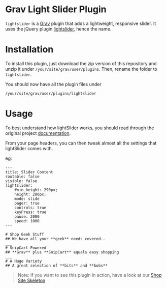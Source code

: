 # Grav Light Slider Plugin


`lightslider` is a [Grav](http://github.com/getgrav/grav) plugin that adds a lightweight, responsive slider.
It uses the jQuery plugin [lightslider](http://sachinchoolur.github.io/lightslider/), hence the name.

# Installation

To install this plugin, just download the zip version of this repository and unzip it under `/your/site/grav/user/plugins`. Then, rename the folder to `lightslider`.

You should now have all the plugin files under

	/your/site/grav/user/plugins/lightslider

# Usage

To best understand how lightSlider works, you should read through the original project [documentation](http://sachinchoolur.github.io/lightslider/settings.html).

From your page headers, you can then tweak almost all the settings that lightSlider comes with. 

eg:

```
---
title: Slider Content
routable: false
visible: false
lightslider:
    #min_height: 290px;
    height: 280px;
    mode: slide
    pager: true
    controls: true
    keyPress: true
    pause: 2000
    speed: 1000
---

# Shop Geek Stuff
## We have all your **geek** needs covered..
___
# SnipCart Powered
## **Grav** plus **SnipCart** equals easy shopping
___
# A Huge Variety
## A great selection of **bits** and **bobs**
```

> Note: If you want to see this plugin in action, have a look at our [Shop Site Skeleton](http://github.com/grav/grav-skeleton-shop-site/archive/master.zip) 

